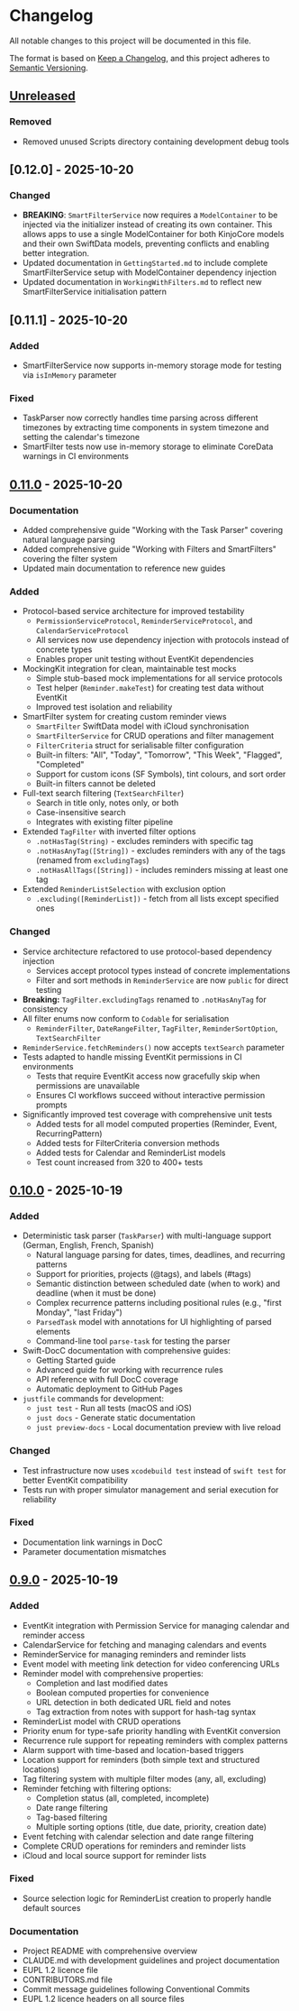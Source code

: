 # Changelog

All notable changes to this project will be documented in this file.

The format is based on [Keep a Changelog](https://keepachangelog.com/en/1.1.0/),
and this project adheres to [Semantic Versioning](https://semver.org/spec/v2.0.0.html).

## [Unreleased]

### Removed

- Removed unused Scripts directory containing development debug tools

## [0.12.0] - 2025-10-20

### Changed

- **BREAKING**: `SmartFilterService` now requires a `ModelContainer` to be injected via the initializer instead of creating its own container. This allows apps to use a single ModelContainer for both KinjoCore models and their own SwiftData models, preventing conflicts and enabling better integration.
- Updated documentation in `GettingStarted.md` to include complete SmartFilterService setup with ModelContainer dependency injection
- Updated documentation in `WorkingWithFilters.md` to reflect new SmartFilterService initialisation pattern

## [0.11.1] - 2025-10-20

### Added

- SmartFilterService now supports in-memory storage mode for testing via `isInMemory` parameter

### Fixed

- TaskParser now correctly handles time parsing across different timezones by extracting time components in system timezone and setting the calendar's timezone
- SmartFilter tests now use in-memory storage to eliminate CoreData warnings in CI environments

## [0.11.0] - 2025-10-20

### Documentation

- Added comprehensive guide "Working with the Task Parser" covering natural language parsing
- Added comprehensive guide "Working with Filters and SmartFilters" covering the filter system
- Updated main documentation to reference new guides

### Added
- Protocol-based service architecture for improved testability
  - `PermissionServiceProtocol`, `ReminderServiceProtocol`, and `CalendarServiceProtocol`
  - All services now use dependency injection with protocols instead of concrete types
  - Enables proper unit testing without EventKit dependencies
- MockingKit integration for clean, maintainable test mocks
  - Simple stub-based mock implementations for all service protocols
  - Test helper (`Reminder.makeTest`) for creating test data without EventKit
  - Improved test isolation and reliability
- SmartFilter system for creating custom reminder views
  - `SmartFilter` SwiftData model with iCloud synchronisation
  - `SmartFilterService` for CRUD operations and filter management
  - `FilterCriteria` struct for serialisable filter configuration
  - Built-in filters: "All", "Today", "Tomorrow", "This Week", "Flagged", "Completed"
  - Support for custom icons (SF Symbols), tint colours, and sort order
  - Built-in filters cannot be deleted
- Full-text search filtering (`TextSearchFilter`)
  - Search in title only, notes only, or both
  - Case-insensitive search
  - Integrates with existing filter pipeline
- Extended `TagFilter` with inverted filter options
  - `.notHasTag(String)` - excludes reminders with specific tag
  - `.notHasAnyTag([String])` - excludes reminders with any of the tags (renamed from `excludingTags`)
  - `.notHasAllTags([String])` - includes reminders missing at least one tag
- Extended `ReminderListSelection` with exclusion option
  - `.excluding([ReminderList])` - fetch from all lists except specified ones

### Changed
- Service architecture refactored to use protocol-based dependency injection
  - Services accept protocol types instead of concrete implementations
  - Filter and sort methods in `ReminderService` are now `public` for direct testing
- **Breaking:** `TagFilter.excludingTags` renamed to `.notHasAnyTag` for consistency
- All filter enums now conform to `Codable` for serialisation
  - `ReminderFilter`, `DateRangeFilter`, `TagFilter`, `ReminderSortOption`, `TextSearchFilter`
- `ReminderService.fetchReminders()` now accepts `textSearch` parameter
- Tests adapted to handle missing EventKit permissions in CI environments
  - Tests that require EventKit access now gracefully skip when permissions are unavailable
  - Ensures CI workflows succeed without interactive permission prompts
- Significantly improved test coverage with comprehensive unit tests
  - Added tests for all model computed properties (Reminder, Event, RecurringPattern)
  - Added tests for FilterCriteria conversion methods
  - Added tests for Calendar and ReminderList models
  - Test count increased from 320 to 400+ tests

## [0.10.0] - 2025-10-19

### Added
- Deterministic task parser (`TaskParser`) with multi-language support (German, English, French, Spanish)
  - Natural language parsing for dates, times, deadlines, and recurring patterns
  - Support for priorities, projects (@tags), and labels (#tags)
  - Semantic distinction between scheduled date (when to work) and deadline (when it must be done)
  - Complex recurrence patterns including positional rules (e.g., "first Monday", "last Friday")
  - `ParsedTask` model with annotations for UI highlighting of parsed elements
  - Command-line tool `parse-task` for testing the parser
- Swift-DocC documentation with comprehensive guides:
  - Getting Started guide
  - Advanced guide for working with recurrence rules
  - API reference with full DocC coverage
  - Automatic deployment to GitHub Pages
- `justfile` commands for development:
  - `just test` - Run all tests (macOS and iOS)
  - `just docs` - Generate static documentation
  - `just preview-docs` - Local documentation preview with live reload

### Changed
- Test infrastructure now uses `xcodebuild test` instead of `swift test` for better EventKit compatibility
- Tests run with proper simulator management and serial execution for reliability

### Fixed
- Documentation link warnings in DocC
- Parameter documentation mismatches

## [0.9.0] - 2025-10-19

### Added

- EventKit integration with Permission Service for managing calendar and reminder access
- CalendarService for fetching and managing calendars and events
- ReminderService for managing reminders and reminder lists
- Event model with meeting link detection for video conferencing URLs
- Reminder model with comprehensive properties:
  - Completion and last modified dates
  - Boolean computed properties for convenience
  - URL detection in both dedicated URL field and notes
  - Tag extraction from notes with support for hash-tag syntax
- ReminderList model with CRUD operations
- Priority enum for type-safe priority handling with EventKit conversion
- Recurrence rule support for repeating reminders with complex patterns
- Alarm support with time-based and location-based triggers
- Location support for reminders (both simple text and structured locations)
- Tag filtering system with multiple filter modes (any, all, excluding)
- Reminder fetching with filtering options:
  - Completion status (all, completed, incomplete)
  - Date range filtering
  - Tag-based filtering
  - Multiple sorting options (title, due date, priority, creation date)
- Event fetching with calendar selection and date range filtering
- Complete CRUD operations for reminders and reminder lists
- iCloud and local source support for reminder lists

### Fixed

- Source selection logic for ReminderList creation to properly handle default sources

### Documentation

- Project README with comprehensive overview
- CLAUDE.md with development guidelines and project documentation
- EUPL 1.2 licence file
- CONTRIBUTORS.md file
- Commit message guidelines following Conventional Commits
- EUPL 1.2 licence headers on all source files

[unreleased]: https://github.com/oliverandrich/KinjoCore/compare/v0.11.0...HEAD
[0.11.0]: https://github.com/oliverandrich/KinjoCore/compare/v0.10.0...v0.11.0
[0.10.0]: https://github.com/oliverandrich/KinjoCore/compare/v0.9.0...v0.10.0
[0.9.0]: https://github.com/oliverandrich/KinjoCore/releases/tag/v0.9.0
